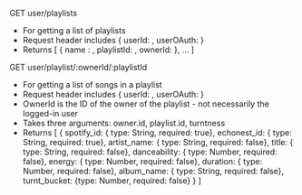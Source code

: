 

GET user/playlists
* For getting a list of playlists
* Request header includes { userId: <str>, userOAuth: <str> }
* Returns [ { name : <str>, playlistId: <str>, ownerId: <str>}, ... ]

GET user/playlist/:ownerId/:playlistId
* For getting a list of songs in a playlist
* Request header includes { userId: <str>, userOAuth: <str> }
* OwnerId is the ID of the owner of the playlist - not necessarily the logged-in user
* Takes three arguments: owner.id, playlist.id, turntness
* Returns [
  {
    spotify_id: { type: String, required: true},
    echonest_id: { type: String, required: true},
    artist_name: { type: String, required: false},
    title: { type: String, required: false},
    danceability: { type: Number, required: false},
    energy: { type: Number, required: false},
    duration: { type: Number, required: false},
    album_name: { type: String, required: false},
    turnt_bucket: {type: Number, required: false}
  }
]




